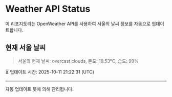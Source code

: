 
# Weather API Status

이 리포지토리는 OpenWeather API를 사용하여 서울의 날씨 정보를 자동으로 업데이트합니다.

## 현재 서울 날씨
> 서울의 현재 날씨: overcast clouds, 온도: 19.53°C, 습도: 99%

⏳ 업데이트 시간: 2025-10-11 21:22:31 (UTC)

---
자동 업데이트 봇에 의해 관리됩니다.
